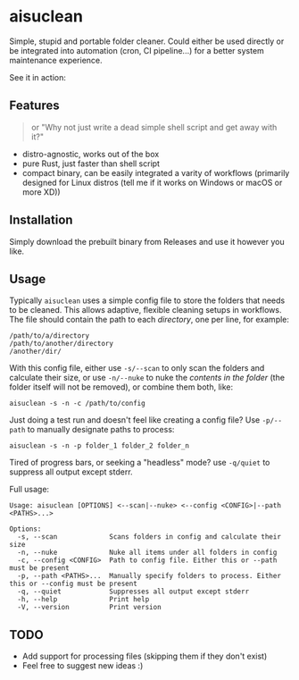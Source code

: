 # aisuclean
Simple, stupid and portable folder cleaner.
Could either be used directly or be integrated into automation (cron, CI pipeline...) for a better system maintenance experience.

See it in action:

## Features
> or "Why not just write a dead simple shell script and get away with it?"
- distro-agnostic, works out of the box
- pure Rust, just faster than shell script
- compact binary, can be easily integrated a varity of workflows
(primarily designed for Linux distros (tell me if it works on Windows or macOS or more XD))

## Installation
Simply download the prebuilt binary from Releases and use it however you like.

## Usage
Typically `aisuclean` uses a simple config file to store the folders that needs to be cleaned. This allows adaptive, flexible cleaning setups in workflows. The file should contain the path to each *directory*, one per line, for example:
```
/path/to/a/directory
/path/to/another/directory
/another/dir/
```
With this config file, either use `-s/--scan` to only scan the folders and calculate their size, or use `-n/--nuke` to nuke the *contents in the folder* (the folder itself will not be removed), or combine them both, like:
```
aisuclean -s -n -c /path/to/config
```
Just doing a test run and doesn't feel like creating a config file? Use `-p/--path` to manually designate paths to process:
```
aisuclean -s -n -p folder_1 folder_2 folder_n
```
Tired of progress bars, or seeking a "headless" mode? use `-q/quiet` to suppress all output except stderr.

Full usage:
```
Usage: aisuclean [OPTIONS] <--scan|--nuke> <--config <CONFIG>|--path <PATHS>...>

Options:
  -s, --scan             Scans folders in config and calculate their size
  -n, --nuke             Nuke all items under all folders in config
  -c, --config <CONFIG>  Path to config file. Either this or --path must be present
  -p, --path <PATHS>...  Manually specify folders to process. Either this or --config must be present
  -q, --quiet            Suppresses all output except stderr
  -h, --help             Print help
  -V, --version          Print version
```
## TODO
- Add support for processing files (skipping them if they don't exist) 
- Feel free to suggest new ideas :)  